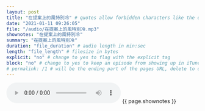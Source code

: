```yaml
---
layout: post
title: "在提案上的風特別冷" # quotes allow forbidden characters like the colon
date: "2021-01-11 09:26:05"
file: "/audio/在提案上的風特別冷.mp3"
shownotes: "在提案上的風特別冷"
summary: "在提案上的風特別冷"
duration: "file_duration" # audio length in min:sec
length: "file_length" # filesize in bytes
explicit: "no" # change to yes to flag with the explicit tag
block: "no" # change to yes to keep an episode from showing up in iTunes
# permalink: /1 # will be the ending part of the pages URL, delete to default to the title
---
```


<audio controls>
<source src="{{site.url}}{{site.baseurl}}{{ page.file }}" type="audio/x-mp3">
Your browser does not support the audio element.
</audio>
{{ page.shownotes }}
